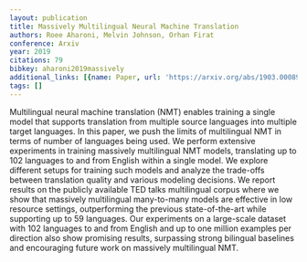 ```yaml
---
layout: publication
title: Massively Multilingual Neural Machine Translation
authors: Roee Aharoni, Melvin Johnson, Orhan Firat
conference: Arxiv
year: 2019
citations: 79
bibkey: aharoni2019massively
additional_links: [{name: Paper, url: 'https://arxiv.org/abs/1903.00089'}]
tags: []
---
```

Multilingual neural machine translation (NMT) enables training a single model
that supports translation from multiple source languages into multiple target
languages. In this paper, we push the limits of multilingual NMT in terms of
number of languages being used. We perform extensive experiments in training
massively multilingual NMT models, translating up to 102 languages to and from
English within a single model. We explore different setups for training such
models and analyze the trade-offs between translation quality and various
modeling decisions. We report results on the publicly available TED talks
multilingual corpus where we show that massively multilingual many-to-many
models are effective in low resource settings, outperforming the previous
state-of-the-art while supporting up to 59 languages. Our experiments on a
large-scale dataset with 102 languages to and from English and up to one
million examples per direction also show promising results, surpassing strong
bilingual baselines and encouraging future work on massively multilingual NMT.